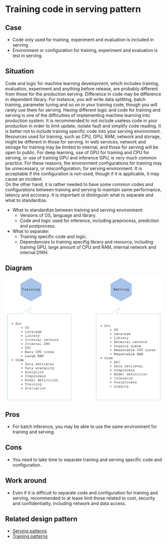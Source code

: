 # Training code in serving pattern

## Case
- Code only used for training, experiment and evaluation is included in serving.
- Environment or configuration for training, experiment and evaluation is lest in serving.

## Situation
Code and logic for machine learning development, which includes training, evaluation, experiment and anything before release, are probably different from those for the production serving. Difference in code may be difference in dependent library. For instance, you will write data splitting, batch training, parameter tuning and so on in your training code, though you will rarely use them for serving. Having different logic and code for training and serving is one of the difficulties of implementing machine learning into production system. It is recommended to not include useless code in your production in order to limit update, isolate fault and simplify code reading. It is better not to include training specific code into your serving environment.<br>
Resources used for training, such as CPU, GPU, RAM, network and storage, might be different in those for serving. In web services, network and storage for training may be limited to internal, and those for serving will be open to public. For deep learning, use of GPU for training and CPU for serving, or use of training GPU and inference GPU, is very much common practice. For these reasons, the environment configurations for training may be unnecessary, or misconfiguration, for serving environment. It is acceptable if the configuration is not-used, though if it is applicable, it may cause an incident.<br>
On the other hand, it is rather needed to have some common codes and configurations between training and serving to maintain same performance, latency and accuracy. It is important ot distinguish what to separate and what to standardize.

- What to standardize between training and serving environment:
  - Versions of OS, language and library.
  - Code and logic used for inference, including preprocess, prediction and postprocess.
- What to separate:
  - Training specific code and logic.
  - Dependencies to training specifig library and resource, including training GPU, large amount of CPU and RAM, internal network and internal DWH.

## Diagram
![diagram](diagram.png)


## Pros
- For batch inference, you may be able to use the same environment for training and serving.

## Cons
- You need to take time to separate training and serving specific code and configuration.

## Work around
- Even if it is difficult to separate code and configuration for training and serving, recommended to at lease limit those related to cost, security and confidentiality, including network and data access.

## Related design pattern
- [Serving patterns](./../../Serving-patterns/README.md)
- [Training patterns](../README.md)